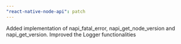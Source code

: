 ```yaml
---
"react-native-node-api": patch
---
```


Added implementation of napi_fatal_error, napi_get_node_version and napi_get_version. Improved the Logger functionalities
